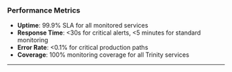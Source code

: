 ### Performance Metrics
- **Uptime**: 99.9% SLA for all monitored services
- **Response Time**: <30s for critical alerts, <5 minutes for standard monitoring
- **Error Rate**: <0.1% for critical production paths
- **Coverage**: 100% monitoring coverage for all Trinity services

---
